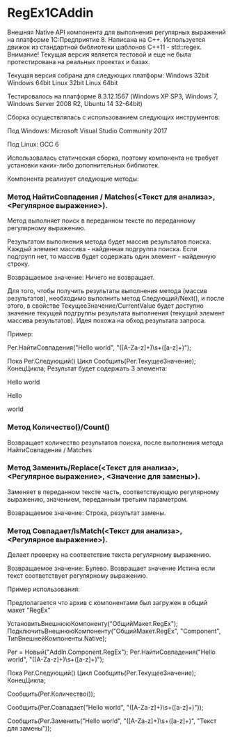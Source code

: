 # RegEx1CAddin

Внешняя Native API компонента для выполнения регулярных выражений на платформе 1С:Предприятие 8. Написана на C++. Используется движок из стандартной библиотеки шаблонов C++11 - std::regex.
Внимание! Текущая версия является тестовой и еще не была протестирована на реальных проектах и базах. 

Текущая версия собрана для следующих платформ:
Windows 32bit 
Windows 64bit 
Linux 32bit 
Linux 64bit 

Тестировалось на платформе 8.3.12.1567 (Windows XP SP3, Windows 7, Windows Server 2008 R2, Ubuntu 14 32-64bit)

Сборка осуществлялась с использованием следующих инструментов:

Под Windows: Microsoft Visual Studio Community 2017

Под Linux: GCC 6

Использовалась статическая сборка, поэтому компонента не требует установки каких-либо дополнительных библиотек.

Компонента реализует следующие методы:

### Метод НайтиСовпадения / Matches(<Текст для анализа>, <Регулярное выражение>).

Метод выполняет поиск в переданном тексте по переданному регулярному выражению.

Результатом выполнения метода будет массив результатов поиска. Каждый элемент массива - найденная подгруппа поиска. Если подгрупп нет, то массив будет содержать один элемент - найденную строку.

Возвращаемое значение: Ничего не возвращает.

Для того, чтобы получить результаты выполнения метода (массив результатов), необходимо выполнить метод Следующий/Next(), и после этого, в свойстве ТекущееЗначение/CurrentValue будет доступно значение текущей подгруппы результата выполнения (текущий элемент массива результатов). Идея  похожа на обход результата запроса.

Пример:

Рег.НайтиСовпадения("Hello world", "([A-Za-z]+)\s+([a-z]+)");

Пока Рег.Следующий() Цикл
    Сообщить(Рег.ТекущееЗначение);    
КонецЦикла; 
Результат будет содержать 3 элемента:

Hello world

Hello

world


### Метод Количество()/Count()

Возвращает количество результатов поиска, после выполнения метода НайтиСовпадения / Matches

### Метод Заменить/Replace(<Текст для анализа>, <Регулярное выражение>, <Значение для замены>).

Заменяет в переданном тексте часть, соответствующую регулярному выражению, значением, переданным третьим параметром.

Возвращаемое значение: Строка, результат замены.

### Метод Совпадает/IsMatch(<Текст для анализа>, <Регулярное выражение>).

Делает проверку на соответствие текста регулярному выражению.

Возвращаемое значение: Булево. Возвращает значение Истина если текст соответствует регулярному выражению.

Пример использования:

Предполагается что архив с компонентами был загружен в общий макет "RegEx"

УстановитьВнешнююКомпоненту("ОбщийМакет.RegEx");
ПодключитьВнешнююКомпоненту("ОбщийМакет.RegEx", "Component", ТипВнешнейКомпоненты.Native);
            
Рег = Новый("AddIn.Component.RegEx");
Рег.НайтиСовпадения("Hello world", "([A-Za-z]+)\s+([a-z]+)");

Пока Рег.Следующий() Цикл
    Сообщить(Рег.ТекущееЗначение);    
КонецЦикла; 

Сообщить(Рег.Количество());

Сообщить(Рег.Совпадает("Hello world", "([A-Za-z]+)\s+([a-z]+)"));

Сообщить(Рег.Заменить("Hello world", "([A-Za-z]+)\s+([a-z]+)", "Текст для замены"));
